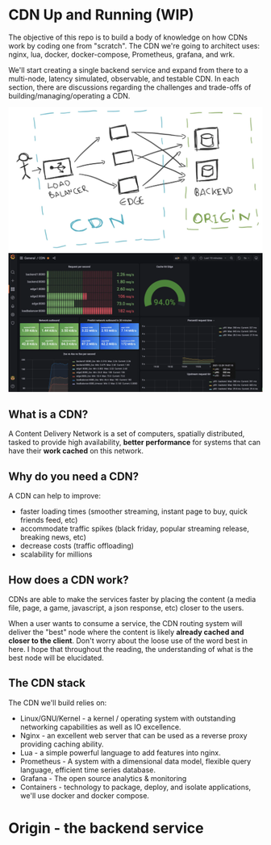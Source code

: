 # CDN Up and Running (WIP)

The objective of this repo is to build a body of knowledge on how CDNs work by coding one from "scratch". The CDN we're going to architect uses: nginx, lua, docker, docker-compose, Prometheus, grafana, and wrk.

We'll start creating a single backend service and expand from there to a multi-node, latency simulated, observable, and testable CDN. In each section, there are discussions regarding the challenges and trade-offs of building/managing/operating a CDN.

![overview architecture](/img/initial_architecture.webp "overview architecture")
![grafana screenshot](/img/4.0.1_metrics.webp "grafana screenshot")

## What is a CDN?

A Content Delivery Network is a set of computers, spatially distributed, tasked to provide high availability, **better performance** for systems that can have their **work cached** on this network.

## Why do you need a CDN?

A CDN can help to improve:
* faster loading times (smoother streaming, instant page to buy, quick friends feed, etc)
* accommodate traffic spikes (black friday, popular streaming release, breaking news, etc)
* decrease costs (traffic offloading)
* scalability for millions

## How does a CDN work?

CDNs are able to make the services faster by placing the content (a media file, page, a game, javascript, a json response, etc) closer to the users.

When a user wants to consume a service, the CDN routing system will deliver the "best" node where the content is likely **already cached and closer to the client**. Don't worry about the loose use of the word best in here. I hope that throughout the reading, the understanding of what is the best node will be elucidated.

## The CDN stack

The CDN we'll build relies on:
* Linux/GNU/Kernel - a kernel / operating system with outstanding networking capabilities as well as IO excellence.
* Nginx - an excellent web server that can be used as a reverse proxy providing caching ability.
* Lua - a simple powerful language to add features into nginx.
* Prometheus - A system with a dimensional data model, flexible query language, efficient time series database.
* Grafana - The open source analytics & monitoring
* Containers - technology to package, deploy, and isolate applications, we'll use docker and docker compose.

# Origin - the backend service

